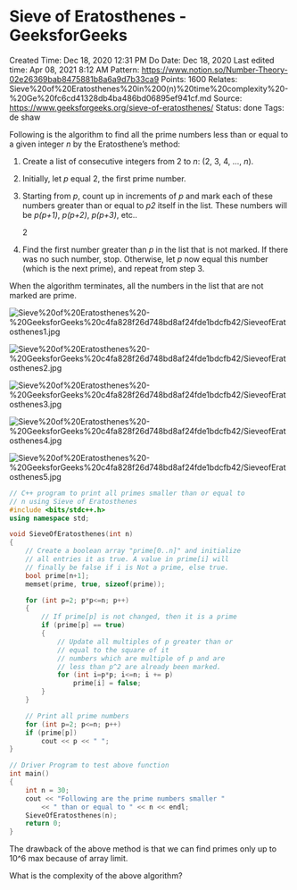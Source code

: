 # Sieve of Eratosthenes - GeeksforGeeks

Created Time: Dec 18, 2020 12:31 PM
Do Date: Dec 18, 2020
Last edited time: Apr 08, 2021 8:12 AM
Pattern: https://www.notion.so/Number-Theory-02e26369bab8475881b8a6a9d7b33ca9
Points: 1600
Relates: Sieve%20of%20Eratosthenes%20in%200(n)%20time%20complexity%20-%20Ge%20fc6cd41328db4ba486bd06895ef941cf.md
Source: https://www.geeksforgeeks.org/sieve-of-eratosthenes/
Status: done
Tags: de shaw

Following is the algorithm to find all the prime numbers less than or equal to a given integer *n* by the Eratosthene’s method:

1. Create a list of consecutive integers from 2 to *n*: (2, 3, 4, …, *n*).
2. Initially, let *p* equal 2, the first prime number.
3. Starting from *p*, count up in increments of *p* and mark each of these numbers greater than or equal to *p2* itself in the list. These numbers will be *p(p+1)*, *p(p+2)*, *p(p+3)*, etc..

    2

4. Find the first number greater than *p* in the list that is not marked. If there was no such number, stop. Otherwise, let *p* now equal this number (which is the next prime), and repeat from step 3.

When the algorithm terminates, all the numbers in the list that are not marked are prime.

![Sieve%20of%20Eratosthenes%20-%20GeeksforGeeks%20c4fa828f26d748bd8af24fde1bdcfb42/SieveofEratosthenes1.jpg](SieveofEratosthenes1.jpg)

![Sieve%20of%20Eratosthenes%20-%20GeeksforGeeks%20c4fa828f26d748bd8af24fde1bdcfb42/SieveofEratosthenes2.jpg](SieveofEratosthenes2.jpg)

![Sieve%20of%20Eratosthenes%20-%20GeeksforGeeks%20c4fa828f26d748bd8af24fde1bdcfb42/SieveofEratosthenes3.jpg](SieveofEratosthenes3.jpg)

![Sieve%20of%20Eratosthenes%20-%20GeeksforGeeks%20c4fa828f26d748bd8af24fde1bdcfb42/SieveofEratosthenes4.jpg](SieveofEratosthenes4.jpg)

![Sieve%20of%20Eratosthenes%20-%20GeeksforGeeks%20c4fa828f26d748bd8af24fde1bdcfb42/SieveofEratosthenes5.jpg](SieveofEratosthenes5.jpg)

```cpp
// C++ program to print all primes smaller than or equal to 
// n using Sieve of Eratosthenes 
#include <bits/stdc++.h> 
using namespace std; 

void SieveOfEratosthenes(int n) 
{ 
	// Create a boolean array "prime[0..n]" and initialize 
	// all entries it as true. A value in prime[i] will 
	// finally be false if i is Not a prime, else true. 
	bool prime[n+1]; 
	memset(prime, true, sizeof(prime)); 

	for (int p=2; p*p<=n; p++) 
	{ 
		// If prime[p] is not changed, then it is a prime 
		if (prime[p] == true) 
		{ 
			// Update all multiples of p greater than or 
			// equal to the square of it 
			// numbers which are multiple of p and are 
			// less than p^2 are already been marked. 
			for (int i=p*p; i<=n; i += p) 
				prime[i] = false; 
		} 
	} 

	// Print all prime numbers 
	for (int p=2; p<=n; p++) 
	if (prime[p]) 
		cout << p << " "; 
} 

// Driver Program to test above function 
int main() 
{ 
	int n = 30; 
	cout << "Following are the prime numbers smaller "
		<< " than or equal to " << n << endl; 
	SieveOfEratosthenes(n); 
	return 0; 
}
```

The drawback of the above method is that we can find primes only up to 10^6 max because of array limit. 

What is the complexity of the above algorithm?